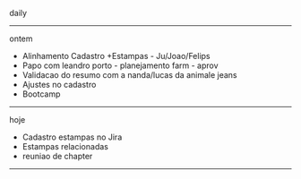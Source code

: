 daily

---

ontem

- Alinhamento Cadastro +Estampas - Ju/Joao/Felips
- Papo com leandro porto - planejamento farm - aprov
- Validacao do resumo com a nanda/lucas da animale jeans
- Ajustes no cadastro
- Bootcamp

---

hoje
- Cadastro estampas no Jira
- Estampas relacionadas
- reuniao de chapter

---